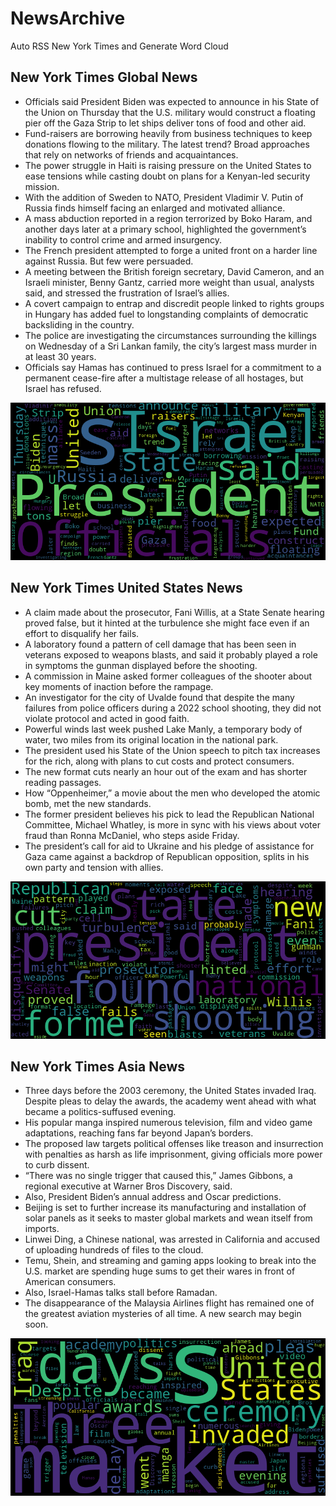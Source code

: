 # NewsArchive
Auto RSS New York Times and Generate Word Cloud

## New York Times Global News
* Officials said President Biden was expected to announce in his State of the Union on Thursday that the U.S. military would construct a floating pier off the Gaza Strip to let ships deliver tons of food and other aid.
* Fund-raisers are borrowing heavily from business techniques to keep donations flowing to the military. The latest trend? Broad approaches that rely on networks of friends and acquaintances.
* The power struggle in Haiti is raising pressure on the United States to ease tensions while casting doubt on plans for a Kenyan-led security mission.
* With the addition of Sweden to NATO, President Vladimir V. Putin of Russia finds himself facing an enlarged and motivated alliance.
* A mass abduction reported in a region terrorized by Boko Haram, and another days later at a primary school, highlighted the government’s inability to control crime and armed insurgency.
* The French president attempted to forge a united front on a harder line against Russia. But few were persuaded.
* A meeting between the British foreign secretary, David Cameron, and an Israeli minister, Benny Gantz, carried more weight than usual, analysts said, and stressed the frustration of Israel’s allies.
* A covert campaign to entrap and discredit people linked to rights groups in Hungary has added fuel to longstanding complaints of democratic backsliding in the country.
* The police are investigating the circumstances surrounding the killings on Wednesday of a Sri Lankan family, the city’s largest mass murder in at least 30 years.
* Officials say Hamas has continued to press Israel for a commitment to a permanent cease-fire after a multistage release of all hostages, but Israel has refused.

![Global](./global.png)
## New York Times United States News
* A claim made about the prosecutor, Fani Willis, at a State Senate hearing proved false, but it hinted at the turbulence she might face even if an effort to disqualify her fails.
* A laboratory found a pattern of cell damage that has been seen in veterans exposed to weapons blasts, and said it probably played a role in symptoms the gunman displayed before the shooting.
* A commission in Maine asked former colleagues of the shooter about key moments of inaction before the rampage.
* An investigator for the city of Uvalde found that despite the many failures from police officers during a 2022 school shooting, they did not violate protocol and acted in good faith.
* Powerful winds last week pushed Lake Manly, a temporary body of water, two miles from its original location in the national park.
* The president used his State of the Union speech to pitch tax increases for the rich, along with plans to cut costs and protect consumers.
* The new format cuts nearly an hour out of the exam and has shorter reading passages.
* How “Oppenheimer,” a movie about the men who developed the atomic bomb, met the new standards.
* The former president believes his pick to lead the Republican National Committee, Michael Whatley, is more in sync with his views about voter fraud than Ronna McDaniel, who steps aside Friday.
* The president’s call for aid to Ukraine and his pledge of assistance for Gaza came against a backdrop of Republican opposition, splits in his own party and tension with allies.

![US](./usnews.png)
## New York Times Asia News
* Three days before the 2003 ceremony, the United States invaded Iraq. Despite pleas to delay the awards, the academy went ahead with what became a politics-suffused evening.
* His popular manga inspired numerous television, film and video game adaptations, reaching fans far beyond Japan’s borders.
* The proposed law targets political offenses like treason and insurrection with penalties as harsh as life imprisonment, giving officials more power to curb dissent.
* “There was no single trigger that caused this,” James Gibbons, a regional executive at Warner Bros Discovery, said.
* Also, President Biden’s annual address and Oscar predictions.
* Beijing is set to further increase its manufacturing and installation of solar panels as it seeks to master global markets and wean itself from imports.
* Linwei Ding, a Chinese national, was arrested in California and accused of uploading hundreds of files to the cloud.
* Temu, Shein, and streaming and gaming apps looking to break into the U.S. market are spending huge sums to get their wares in front of American consumers.
* Also, Israel-Hamas talks stall before Ramadan.
* The disappearance of the Malaysia Airlines flight has remained one of the greatest aviation mysteries of all time. A new search may begin soon.

![Asian](./asian.png)
